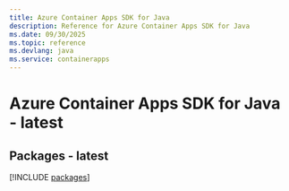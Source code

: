 ```yaml
---
title: Azure Container Apps SDK for Java
description: Reference for Azure Container Apps SDK for Java
ms.date: 09/30/2025
ms.topic: reference
ms.devlang: java
ms.service: containerapps
---
```

# Azure Container Apps SDK for Java - latest
## Packages - latest
[!INCLUDE [packages](container-apps-index.md)]